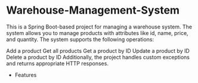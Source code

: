 # Warehouse-Management-System
This is a Spring Boot-based project for managing a warehouse system. The system allows you to manage products with attributes like id, name, price, and quantity. The system supports the following operations:

Add a product
Get all products
Get a product by ID
Update a product by ID
Delete a product by ID
Additionally, the project handles custom exceptions and returns appropriate HTTP responses.

* Features
